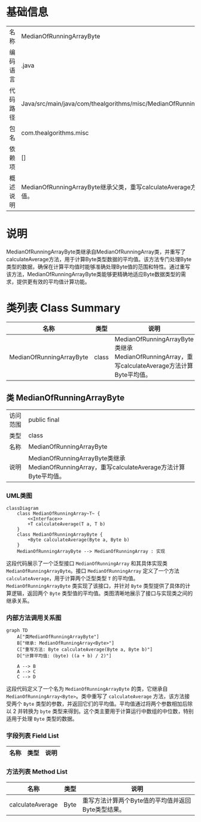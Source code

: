 # 基础信息

|      |      |
|------|------|
| 名称 | MedianOfRunningArrayByte |
| 编码语言 | .java |
| 代码路径 | Java/src/main/java/com/thealgorithms/misc/MedianOfRunningArrayByte.java |
| 包名 | com.thealgorithms.misc |
| 依赖项 | [] |
| 概述说明 | MedianOfRunningArrayByte继承父类，重写calculateAverage方法计算Byte平均值。 |

# 说明

MedianOfRunningArrayByte类继承自MedianOfRunningArray类，并重写了calculateAverage方法，用于计算Byte类型数据的平均值。该方法专门处理Byte类型的数据，确保在计算平均值时能够准确处理Byte值的范围和特性。通过重写该方法，MedianOfRunningArrayByte类能够更精确地适应Byte数据类型的需求，提供更有效的平均值计算功能。

# 类列表 Class Summary

| 名称   | 类型  | 说明 |
|-------|------|-------------|
| MedianOfRunningArrayByte | class | MedianOfRunningArrayByte类继承MedianOfRunningArray，重写calculateAverage方法计算Byte平均值。 |



## 类 MedianOfRunningArrayByte

|      |      |
|------|------|
| 访问范围 | public final |
| 类型 | class |
| 名称 | MedianOfRunningArrayByte |
| 说明 | MedianOfRunningArrayByte类继承MedianOfRunningArray，重写calculateAverage方法计算Byte平均值。 |


### UML类图

```mermaid
classDiagram
    class MedianOfRunningArray~T~ {
        <<Interface>>
        +T calculateAverage(T a, T b)
    }
    class MedianOfRunningArrayByte {
        +Byte calculateAverage(Byte a, Byte b)
    }
    MedianOfRunningArrayByte --> MedianOfRunningArray : 实现
```

这段代码展示了一个泛型接口 `MedianOfRunningArray` 和其具体实现类 `MedianOfRunningArrayByte`。接口 `MedianOfRunningArray` 定义了一个方法 `calculateAverage`，用于计算两个泛型类型 `T` 的平均值。`MedianOfRunningArrayByte` 类实现了该接口，并针对 `Byte` 类型提供了具体的计算逻辑，返回两个 `Byte` 类型值的平均值。类图清晰地展示了接口与实现类之间的继承关系。


### 内部方法调用关系图

```mermaid
graph TD
    A["类MedianOfRunningArrayByte"]
    B["继承: MedianOfRunningArray<Byte>"]
    C["重写方法: Byte calculateAverage(Byte a, Byte b)"]
    D["计算平均值: (byte) ((a + b) / 2)"]

    A --> B
    A --> C
    C --> D
```

这段代码定义了一个名为 `MedianOfRunningArrayByte` 的类，它继承自 `MedianOfRunningArray<Byte>`。类中重写了 `calculateAverage` 方法，该方法接受两个 `Byte` 类型的参数，并返回它们的平均值。平均值通过将两个参数相加后除以 2 并转换为 `byte` 类型来得到。这个类主要用于计算运行中数组的中位数，特别适用于处理 `Byte` 类型的数据。

### 字段列表 Field List

| 名称  | 类型  | 说明 |
|-------|-------|------|

### 方法列表 Method List

| 名称  | 类型  | 说明 |
|-------|-------|------|
| calculateAverage | Byte | 重写方法计算两个Byte值的平均值并返回Byte类型结果。 |




